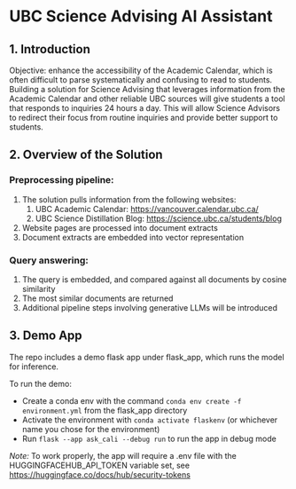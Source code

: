 # UBC Science Advising AI Assistant

## 1. Introduction
Objective: enhance the accessibility of the Academic Calendar, which is often difficult to parse systematically and confusing to read to students. Building a solution for Science Advising that leverages information from the Academic Calendar and other reliable UBC sources will give students a tool that responds to inquiries 24 hours a day. This will allow Science Advisors to redirect their focus from routine inquiries and provide better support to students. 


## 2. Overview of the Solution

### Preprocessing pipeline:
1. The solution pulls information from the following websites:
    1. UBC Academic Calendar: https://vancouver.calendar.ubc.ca/
    2. UBC Science Distillation Blog: https://science.ubc.ca/students/blog
2. Website pages are processed into document extracts
3. Document extracts are embedded into vector representation

### Query answering:
1. The query is embedded, and compared against all documents by cosine similarity
2. The most similar documents are returned
3. Additional pipeline steps involving generative LLMs will be introduced

## 3. Demo App
The repo includes a demo flask app under flask_app, which runs the model for inference.

To run the demo:
- Create a conda env with the command `conda env create -f environment.yml` from the flask_app directory
- Activate the environment with `conda activate flaskenv` (or whichever name you chose for the environment)
- Run `flask --app ask_cali --debug run` to run the app in debug mode

*Note:* To work properly, the app will require a .env file with the HUGGINGFACEHUB_API_TOKEN variable set, see https://huggingface.co/docs/hub/security-tokens
